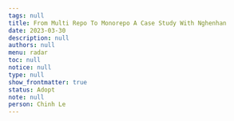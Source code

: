 ```yaml
---
tags: null
title: From Multi Repo To Monorepo A Case Study With Nghenhan
date: 2023-03-30
description: null
authors: null
menu: radar
toc: null
notice: null
type: null
show_frontmatter: true
status: Adopt
note: null
person: Chinh Le
---
```



